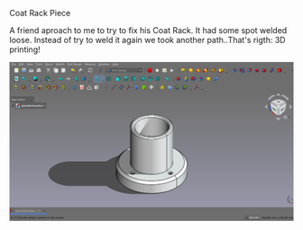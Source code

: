 Coat Rack Piece

A friend aproach to me to try to fix his Coat Rack. It had some spot welded loose. Instead of try to weld it again we took another path..That's rigth: 3D printing!

![alt text](https://github.com/Imejpul/3DPrinting/blob/main/15_PiezaPerchero/CoatRack.png "FreeCad View")
